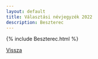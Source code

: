 ```yaml
---
layout: default
title: Választási névjegyzék 2022
description: Beszterec
---
```


{% include Beszterec.html %}

[Vissza](./)
